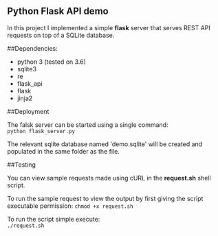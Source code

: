 ## Python Flask API demo 

In this project I implemented a simple **flask** server that serves REST API requests on top of a SQLite database.

##Dependencies:  
- python 3 (tested on 3.6)
- sqlite3  
- re  
- flask_api  
- flask  
- jinja2  


##Deployment

The falsk server can be started using a single command:  
`python flask_server.py
`

The relevant sqlite database named 'demo.sqlite' will be created and populated in the same folder as the file. 

##Testing

You can view sample requests made using cURL in the **request.sh** shell script. 

To run the sample request to view the output by first giving the script executable permission: 
`chmod +x request.sh`

To run the script simple execute:  
`./request.sh`


